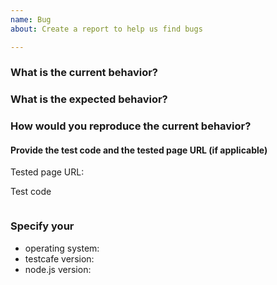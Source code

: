 ```yaml
---
name: Bug
about: Create a report to help us find bugs

---
```


### What is the current behavior?



### What is the expected behavior?



### How would you reproduce the current behavior?



#### Provide the test code and the tested page URL (if applicable)

Tested page URL:

Test code

```js

```

### Specify your

* operating system:
* testcafe version:
* node.js version:
